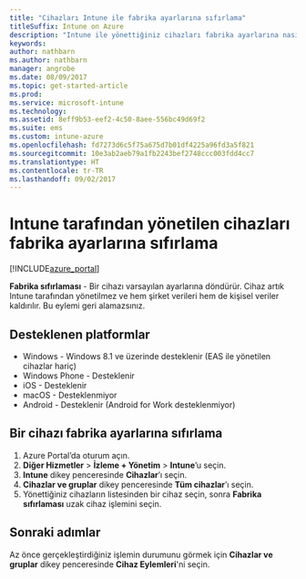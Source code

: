 ```yaml
---
title: "Cihazları Intune ile fabrika ayarlarına sıfırlama"
titleSuffix: Intune on Azure
description: "Intune ile yönettiğiniz cihazları fabrika ayarlarına nasıl sıfırlayacağınızı öğrenin.\""
keywords: 
author: nathbarn
ms.author: nathbarn
manager: angrobe
ms.date: 08/09/2017
ms.topic: get-started-article
ms.prod: 
ms.service: microsoft-intune
ms.technology: 
ms.assetid: 8eff9b53-eef2-4c50-8aee-556bc49d69f2
ms.suite: ems
ms.custom: intune-azure
ms.openlocfilehash: fd7273d6c5f75a675d7b01df4225a96fd3a5f821
ms.sourcegitcommit: 10e3ab2aeb79a1fb2243bef2748ccc003fdd4cc7
ms.translationtype: HT
ms.contentlocale: tr-TR
ms.lasthandoff: 09/02/2017
---
```

# <a name="reset-intune-managed-devices-to-factory-settings"></a>Intune tarafından yönetilen cihazları fabrika ayarlarına sıfırlama


[!INCLUDE[azure_portal](./includes/azure_portal.md)]

**Fabrika sıfırlaması** - Bir cihazı varsayılan ayarlarına döndürür. Cihaz artık Intune tarafından yönetilmez ve hem şirket verileri hem de kişisel veriler kaldırılır. Bu eylemi geri alamazsınız.

## <a name="supported-platforms"></a>Desteklenen platformlar

- Windows - Windows 8.1 ve üzerinde desteklenir (EAS ile yönetilen cihazlar hariç)
- Windows Phone - Desteklenir
- iOS - Desteklenir
- macOS - Desteklenmiyor
- Android - Desteklenir (Android for Work desteklenmiyor)

## <a name="how-to-reset-a-device-to-factory-settings"></a>Bir cihazı fabrika ayarlarına sıfırlama

1. Azure Portal’da oturum açın.
2. **Diğer Hizmetler** > **İzleme + Yönetim** > **Intune**’u seçin.
3. **Intune** dikey penceresinde **Cihazlar**’ı seçin.
4. **Cihazlar ve gruplar** dikey penceresinde **Tüm cihazlar**’ı seçin.
5. Yönettiğiniz cihazların listesinden bir cihaz seçin, sonra **Fabrika sıfırlaması** uzak cihaz işlemini seçin.

## <a name="next-steps"></a>Sonraki adımlar

Az önce gerçekleştirdiğiniz işlemin durumunu görmek için **Cihazlar ve gruplar** dikey penceresinde **Cihaz Eylemleri**'ni seçin.
